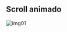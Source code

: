 ## Scroll animado

![img01](https://user-images.githubusercontent.com/24881247/52526074-3e163180-2c92-11e9-8336-c80d11bd3e3b.png)
